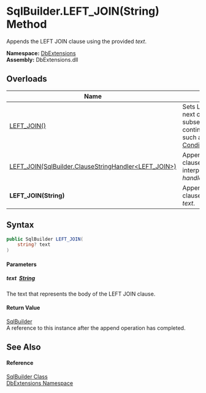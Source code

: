 SqlBuilder.LEFT_JOIN(String) Method
===================================
Appends the LEFT JOIN clause using the provided *text*.
  
**Namespace:** [DbExtensions][1]  
**Assembly:** DbExtensions.dll

Overloads
---------

| Name                                                         | Description                                                                                                                                            |
| ------------------------------------------------------------ | ------------------------------------------------------------------------------------------------------------------------------------------------------ |
| [LEFT_JOIN()][2]                                             | Sets LEFT JOIN as the next clause, to be used by subsequent calls to clause continuation methods, such as [_If(Boolean, ConditionalStringHandler)][3]. |
| [LEFT_JOIN(SqlBuilder.ClauseStringHandler&lt;LEFT_JOIN>)][4] | Appends the LEFT JOIN clause using the provided interpolated string *handler*.                                                                         |
| **LEFT_JOIN(String)**                                        | Appends the LEFT JOIN clause using the provided *text*.                                                                                                |


Syntax
------

```csharp
public SqlBuilder LEFT_JOIN(
	string? text
)
```

#### Parameters

##### *text*  [String][5]
The text that represents the body of the LEFT JOIN clause.

#### Return Value
[SqlBuilder][6]  
A reference to this instance after the append operation has completed.

See Also
--------

#### Reference
[SqlBuilder Class][6]  
[DbExtensions Namespace][1]  

[1]: ../README.md
[2]: LEFT_JOIN.md
[3]: _If.md
[4]: LEFT_JOIN_1.md
[5]: https://learn.microsoft.com/dotnet/api/system.string
[6]: README.md